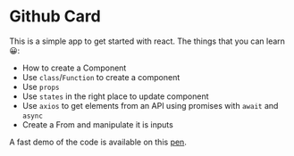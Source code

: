 
# Github Card 

This is a simple app to get started with react. The things that you can learn 😀:

- How to create a Component
-  Use `class`/`Function` to create a component
- Use `props`
- Use `states` in the right place to update component
- Use `axios` to get elements from an API using promises with `await` and `async`
- Create a From and manipulate it is inputs

A fast demo of the code is available on this [pen](https://codepen.io/DinaTAKLIT/pen/ExVZOeg).
